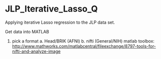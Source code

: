 # JLP_Iterative_Lasso_Q
Applying iterative Lasso regression to the JLP data set.

Get data into MATLAB
1. pick a format
  a. Head/BRIK (AFNI)
  b. nifti (General/NIH)
    matlab toolbox: http://www.mathworks.com/matlabcentral/fileexchange/8797-tools-for-nifti-and-analyze-image
